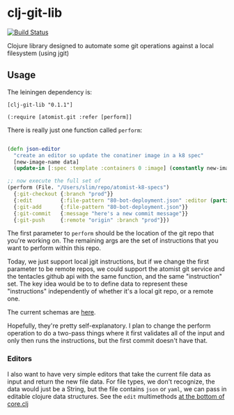 # clj-git-lib

[![Build Status](https://travis-ci.com/atomisthq/clj-git-lib.svg?token=iZrpQxJakudjNfb3zxAZ&branch=master)](https://travis-ci.com/atomisthq/clj-git-lib)

Clojure library designed to automate some git operations against a local filesystem (using jgit)

## Usage

The leiningen dependency is:

```
[clj-git-lib "0.1.1"]
```

```
(:require [atomist.git :refer [perform]]
```

There is really just one function called `perform`:

```clj

(defn json-editor 
  "create an editor so update the conatiner image in a k8 spec"
  [new-image-name data] 
  (update-in [:spec :template :containers 0 :image] (constantly new-image-name)))

;; now execute the full set of 
(perform (File. "/Users/slim/repo/atomist-k8-specs")
  {:git-checkout {:branch "prod"}}
  {:edit         {:file-pattern "80-bot-deployment.json" :editor (partial json-editor "new-image")}}
  {:git-add      {:file-pattern "80-bot-deployment.json"}}
  {:git-commit   {:message "here's a new commit message"}}
  {:git-push     {:remote "origin" :branch "prod"}})
```

The first parameter to `perform` should be the location of the git repo that 
 you're working on.  The remaining args are the set of instructions that you
 want to perform within this repo.
 
Today, we just support local jgit instructions, but if we change the first parameter 
to be remote repos, we could support the atomist git service and the tentacles github
api with the same function, and the same "instruction" set.  The key idea would be to to define
data to represent these "instructions" independently of whether it's a local git repo, or a remote one.

The current schemas are [here](https://github.com/atomisthq/clj-git-lib/blob/master/src/atomist/git/schemas.clj).

Hopefully, they're pretty self-explanatory.  I plan to change the perform operation to do a two-pass things where it first validates all of the input and only then runs the instructions, but the first commit doesn't have that.

### Editors

I also want to have very simple editors that take the current file data as input and return the new file data.  For file types, we don't recognize, the data would just be a String, but the file contains `json` or `yaml`, we can pass in editable clojure data structures.  See the `edit` multimethods [at the bottom of core.clj](https://github.com/atomisthq/clj-git-lib/blob/master/src/atomist/git/core.clj#L109)

